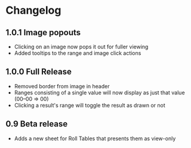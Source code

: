 # Changelog

## 1.0.1 Image popouts

- Clicking on an image now pops it out for fuller viewing
- Added tooltips to the range and image click actions

## 1.0.0 Full Release

- Removed border from image in header
- Ranges consisting of a single value will now display as just that value (00–00 => 00)
- Clicking a result's range will toggle the result as drawn or not

## 0.9 Beta release

- Adds a new sheet for Roll Tables that presents them as view-only
